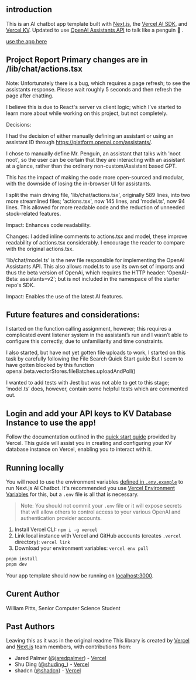 ## introduction

This is an AI chatbot app template built with 
[Next.js](https://nextjs.org), the [Vercel AI SDK](https://sdk.vercel.ai), and [Vercel KV](https://vercel.com/storage/kv). Updated to use [OpenAI Assistants API](https://platform.openai.com/docs/assistants/overview) to talk like a penguin 🐧 .

[use the app here](https://home-liart-chi.vercel.app/)


## Project Report Primary changes are in /lib/chat/actions.tsx

Note:
Unfortunately there is a bug, which requires a page refresh; to see the assistants response. Please wait roughly 5 seconds and then refresh the page after chatting.

I believe this is due to React's server vs client logic; which I’ve started to learn more about while working on this project, but not completely. 

Decisions:

I had the decision of either manually defining an assistant or using an assistant ID through https://platform.openai.com/assistants/. 

I chose to manually define Mr. Penguin, an assistant that talks with 'noot noot', so the user can be certain that they are interacting with an assistant at a glance, rather than the ordinary non-custom/Assistant based GPT. 

This has the impact of making the code more open-sourced and modular, with the downside of losing the in-browser UI for assistants.

I split the main driving file, 'lib/chat/actions.tsx', originally 589 lines, into two more streamlined files; 'actions.tsx', now 145 lines, and 'model.ts', now 94 lines. This allowed for more readable code and the reduction of unneeded stock-related features. 

Impact: Enhances code readability.

Changes:
I added inline comments to actions.tsx and model, these improve readability of actions.tsx considerably. I encourage the reader to compare with the original actions.tsx.

‘lib/chat/model.ts’ is the new file responsible for implementing the OpenAI Assistants API. This also allows model.ts to use its own set of imports and thus the beta version of OpenAi, which requires the HTTP header: 'OpenAI-Beta: assistants=v2'; but is not included in the namespace of the starter repo's SDK.

Impact: Enables the use of the latest AI features.

## Future features and considerations:

I started on the function calling assignment, however; this requires a complicated event listener system in the assistant’s run and I wasn’t able to configure this correctly, due to unfamiliarity and time constraints. 

I also started, but have not yet gotten file uploads to work, I started on this task by carefully following the File Search Quick Start guide
But I seem to have gotten blocked by this function openai.beta.vectorStores.fileBatches.uploadAndPoll()

I wanted to add tests with Jest but was not able to get to this stage; ‘model.ts’ does, however, contain some helpful tests which are commented out.

## Login and add your API keys to KV Database Instance to use the app!

Follow the documentation outlined in the [quick start guide](https://vercel.com/docs/storage/vercel-kv/quickstart#create-a-kv-database) provided by Vercel. This guide will assist you in creating and configuring your KV database instance on Vercel, enabling you to interact with it.


## Running locally

You will need to use the environment variables [defined in `.env.example`](.env.example) to run Next.js AI Chatbot. It's recommended you use [Vercel Environment Variables](https://vercel.com/docs/projects/environment-variables) for this, but a `.env` file is all that is necessary.

> Note: You should not commit your `.env` file or it will expose secrets that will allow others to control access to your various OpenAI and authentication provider accounts.

1. Install Vercel CLI: `npm i -g vercel`
2. Link local instance with Vercel and GitHub accounts (creates `.vercel` directory): `vercel link`
3. Download your environment variables: `vercel env pull`

```bash
pnpm install
pnpm dev
```

Your app template should now be running on [localhost:3000](http://localhost:3000/).

## Curent Author
William Pitts, Senior Computer Science Student

## Past Authors
Leaving this as it was in the original readme
This library is created by [Vercel](https://vercel.com) and [Next.js](https://nextjs.org) team members, with contributions from:

- Jared Palmer ([@jaredpalmer](https://twitter.com/jaredpalmer)) - [Vercel](https://vercel.com)
- Shu Ding ([@shuding\_](https://twitter.com/shuding_)) - [Vercel](https://vercel.com)
- shadcn ([@shadcn](https://twitter.com/shadcn)) - [Vercel](https://vercel.com)
